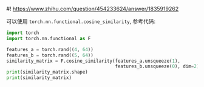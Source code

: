 #! https://www.zhihu.com/question/454233624/answer/1835919262

[comment]: <> (Answer URL: https://www.zhihu.com/question/454233624/answer/1835919262)
[comment]: <> "pytorch两个张量之间不使用for循环如何计算其中两两元素间的相似度(产生相似度矩阵)？"
[comment]: <> (Author Name: https://www.zhihu.com/people/quarrying)


可以使用 `torch.nn.functional.cosine_similarity`, 参考代码:

```python
import torch
import torch.nn.functional as F

features_a = torch.rand((4, 64))
features_b = torch.rand((5, 64))
similarity_matrix = F.cosine_similarity(features_a.unsqueeze(1), 
                                        features_b.unsqueeze(0), dim=2)
print(similarity_matrix.shape)
print(similarity_matrix)
```